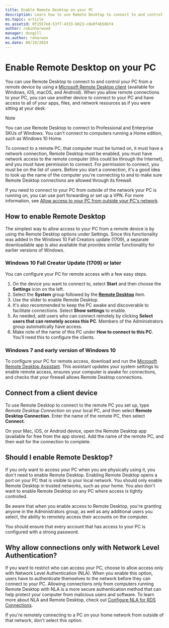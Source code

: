 ```yaml
---
title: Enable Remote Desktop on your PC
description: Learn how to use Remote Desktop to connect to and control your PC from a remote device.
ms.topic: article
ms.assetid: 0f1557ed-53f7-4333-b023-c8e0f4b58bf4
author: robinharwood
manager: dongill
ms.author: roharwoo
ms.date: 08/19/2024
---
```


# Enable Remote Desktop on your PC

You can use Remote Desktop to connect to and control your PC from a remote device by using a [Microsoft Remote Desktop client](remote-desktop-clients.md) (available for Windows, iOS, macOS, and Android). When you allow remote connections to your PC, you can use another device to connect to your PC and have access to all of your apps, files, and network resources as if you were sitting at your desk.

> [!NOTE]
> You can use Remote Desktop to connect to Professional and Enterprise SKUs of Windows. You can't connect to computers running a Home edition, such as Windows 10 Home.

To connect to a remote PC, that computer must be turned on, it must have a network connection, Remote Desktop must be enabled, you must have network access to the remote computer (this could be through the Internet), and you must have permission to connect. For permission to connect, you must be on the list of users. Before you start a connection, it's a good idea to look up the name of the computer you're connecting to and to make sure Remote Desktop connections are allowed through its firewall.

If you need to connect to your PC from outside of the network your PC is running on, you can use port forwarding or set up a VPN. For more information, see [Allow access to your PC from outside your PC's network](remote-desktop-allow-outside-access.md).

## How to enable Remote Desktop

The simplest way to allow access to your PC from a remote device is by using the Remote Desktop options under Settings. Since this functionality was added in the Windows 10 Fall Creators update (1709), a separate downloadable app is also available that provides similar functionality for earlier versions of Windows.

### Windows 10 Fall Creator Update (1709) or later

You can configure your PC for remote access with a few easy steps.

1. On the device you want to connect to, select **Start**  and then choose the **Settings** icon on the left.
2. Select the **System** group followed by the [**Remote Desktop**](ms-settings:remotedesktop) item.
3. Use the slider to enable Remote Desktop.
4. It's also recommended to keep the PC awake and discoverable to facilitate connections. Select **Show settings** to enable.
5. As needed, add users who can connect remotely by clicking **Select users that can remotely access this PC**. Members of the Administrators group automatically have access.
1. Make note of the name of this PC under **How to connect to this PC**. You'll need this to configure the clients.

### Windows 7 and early version of Windows 10

To configure your PC for remote access, download and run the [Microsoft Remote Desktop Assistant](https://www.microsoft.com/download/details.aspx?id=50042). This assistant updates your system settings to enable remote access, ensures your computer is awake for connections, and checks that your firewall allows Remote Desktop connections.

## Connect from a client device

To use Remote Desktop to connect to the remote PC you set up, type *Remote Desktop Connection* on your local PC, and then select **Remote Desktop Connection**. Enter the name of the remote PC, then select **Connect**.

On your Mac, iOS, or Android device, open the Remote Desktop app (available for free from the app stores). Add the name of the remote PC, and then wait for the connection to complete.

## Should I enable Remote Desktop?

If you only want to access your PC when you are physically using it, you don't need to enable Remote Desktop. Enabling Remote Desktop opens a port on your PC that is visible to your local network. You should only enable Remote Desktop in trusted networks, such as your home. You also don't want to enable Remote Desktop on any PC where access is tightly controlled.

Be aware that when you enable access to Remote Desktop, you're granting anyone in the Administrators group, as well as any additional users you select, the ability to remotely access their accounts on the computer.

You should ensure that every account that has access to your PC is configured with a strong password.

## Why allow connections only with Network Level Authentication?

If you want to restrict who can access your PC, choose to allow access only with Network Level Authentication (NLA). When you enable this option, users have to authenticate themselves to the network before they can connect to your PC. Allowing connections only from computers running Remote Desktop with NLA is a more secure authentication method that can help protect your computer from malicious users and software. To learn more about NLA and Remote Desktop, check out [Configure NLA for RDS Connections](/previous-versions/windows/it-pro/windows-server-2008-R2-and-2008/cc732713(v=ws.11)).

If you're remotely connecting to a PC on your home network from outside of that network, don't select this option.
